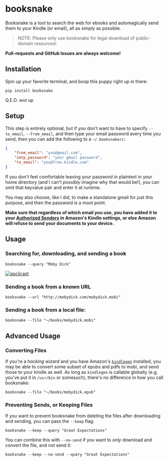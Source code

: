# booksnake

Booksnake is a tool to search the web for ebooks and automagically send them to your Kindle (or email), all as simply as possible.

> NOTE: Please only use booksnake for legal download of public-domain resources!

**Pull-requests and GitHub Issues are always welcome!**

## Installation

Spin up your favorite terminal, and boop this puppy right up in there:
```shell
pip install booksnake
```

Q.E.D. wut up

## Setup
This step is entirely optional, but if you don't want to have to specify `--to_email`, `--from_email`, and then type your email password every time you send, then you can add the following to a `~/.booksnakerc`:

```json
{
    "from_email": "you@gmail.com",
    "smtp_password": "your gmail password",
    "to_email": "you@free.kindle.com"
}
```

If you don't feel comfortable leaving your password in plaintext in your home directory (and I can't _possibly_ imagine why that would be!), you can omit that keyvalue pair and enter it at runtime.

You may also choose, like I did, to make a standalone gmail for just this purpose, and then the password is a moot point.

**Make sure that regardless of which email you use, you have added it to your [Authorized Senders](https://www.amazon.com/gp/help/customer/display.html?nodeId=201974240) in Amazon's Kindle settings, or else Amazon will refuse to send your documents to your device.**

## Usage

### Searching for, downloading, and sending a book

```shell
booksnake --query "Moby Dick"
```

[![asciicast](https://asciinema.org/a/esbwna82m297lbwhhvm2w95ne.png)](https://asciinema.org/a/esbwna82m297lbwhhvm2w95ne)

### Sending a book from a known URL
```shell
booksnake --url "http://mobydick.com/mobydick.mobi"
```

### Sending a book from a local file:
```shell
booksnake --file "~/books/mobydick.mobi"
```

## Advanced Usage

### Converting Files
If you're a _hacking wizard_ and you have Amazon's [`kindlegen`](https://www.amazon.com/gp/feature.html?docId=1000765211) installed, you may be able to convert some subset of epubs and pdfs to mobi, and send those to your kindle as well. As long as `kindlegen` is callable globally (e.g. you've put it in `/usr/bin` or somesuch), there's no difference in how you call booksnake:

```shell
booksnake --file "~/books/mobydick.epub"
```

### Preventing Sends, or Keeping Files
If you want to prevent booksnake from deleting the files after downloading and sending, you can pass the `--keep` flag:

```shell
booksnake --keep --query "Great Expectations"
```

You can combine this with `--no-send` if you want to _only_ download and convert the file, and not send it:

```shell
booksnake --keep --no-send --query "Great Expectations"
```
